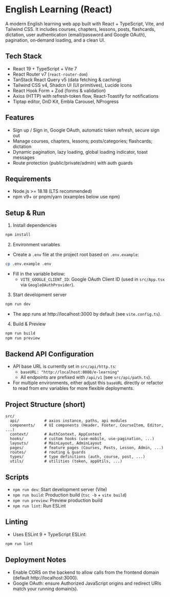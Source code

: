 # English Learning (React)

A modern English learning web app built with React + TypeScript, Vite, and Tailwind CSS. It includes courses, chapters, lessons, posts, flashcards, dictation, user authentication (email/password and Google OAuth), pagination, on‑demand loading, and a clean UI.

## Tech Stack

- React 19 + TypeScript + Vite 7
- React Router v7 (`react-router-dom`)
- TanStack React Query v5 (data fetching & caching)
- Tailwind CSS v4, Shadcn UI (UI primitives), Lucide Icons
- React Hook Form + Zod (forms & validation)
- Axios (HTTP) with refresh‑token flow, React‑Toastify for notifications
- Tiptap editor, DnD Kit, Embla Carousel, NProgress

## Features

- Sign up / Sign in, Google OAuth, automatic token refresh, secure sign out
- Manage courses, chapters, lessons; posts/categories; flashcards; dictation
- Dynamic pagination, lazy loading, global loading indicator, toast messages
- Route protection (public/private/admin) with auth guards

## Requirements

- Node.js >= 18.18 (LTS recommended)
- npm v9+ or pnpm/yarn (examples below use npm)

## Setup & Run

1. Install dependencies

```bash
npm install
```

2. Environment variables

- Create a `.env` file at the project root based on `.env.example`:

```bash
cp .env.example .env
```

- Fill in the variable below:
  - `VITE_GOOGLE_CLIENT_ID`: Google OAuth Client ID (used in `src/App.tsx` via `GoogleOAuthProvider`).

3. Start development server

```bash
npm run dev
```

- The app runs at http://localhost:3000 by default (see `vite.config.ts`).

4. Build & Preview

```bash
npm run build
npm run preview
```

## Backend API Configuration

- API base URL is currently set in `src/api/http.ts`:
  - `baseURL: "http://localhost:8080/e-learning"`
  - All endpoints are prefixed with `/api/v1` (see `src/api/path.ts`).
- For multiple environments, either adjust this `baseURL` directly or refactor to read from env variables for more flexible deployments.

## Project Structure (short)

```
src/
  api/           # axios instance, paths, api modules
  components/    # UI components (Header, Footer, CourseItem, Editor, ...)
  context/       # AuthContext, AppContext
  hooks/         # custom hooks (use-mobile, use-pagination, ...)
  layouts/       # MainLayout, AdminLayout
  pages/         # feature pages (Courses, Posts, Lesson, Admin, ...)
  routes/        # routing & guards
  types/         # type definitions (auth, course, post, ...)
  utils/         # utilities (token, appUtils, ...)
```

## Scripts

- `npm run dev`: Start development server (Vite)
- `npm run build`: Production build (`tsc -b` + `vite build`)
- `npm run preview`: Preview production build
- `npm run lint`: Run ESLint

## Linting

- Uses ESLint 9 + TypeScript ESLint:

```bash
npm run lint
```

## Deployment Notes

- Enable CORS on the backend to allow calls from the frontend domain (default http://localhost:3000).
- Google OAuth: ensure Authorized JavaScript origins and redirect URIs match your running domain(s).
